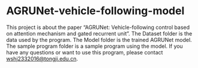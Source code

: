 # AGRUNet-vehicle-following-model
This project is about the paper “AGRUNet: Vehicle-following control based on attention mechanism and gated recurrent unit”.
The Dataset folder is the data used by the program.
The Model folder is the trained AGRUNet model. 
The sample program folder is a sample program using the model.
If you have any questions or want to use this program, please contact wshj2332016@tongji.edu.cn.
